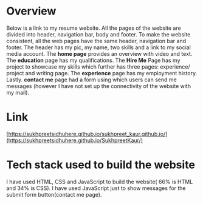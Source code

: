 # Overview
Below is a link to my resume website. All the pages of the website are divided into header, navigation bar, body and footer. To make the website consistent, all the web pages have the same header, navigation bar and footer. The header has my pic, my name, two skills and a link to my social media account. The **home page** provides an overview with video and text. The **education** page has my qualifications. The **Hire Me** Page has my project to showcase my skills which further has three pages: experience/ project and writing page. The **experience** page has my employment history. Lastly. **contact me** page had a form using which users can send me messages (however I have not set up the connectivity of the website with my mail).
# Link 
[https://sukhpreetsidhuhere.github.io/sukhpreet_kaur.github.io/](https://sukhpreetsidhuhere.github.io/SukhpreetKaur/)
# Tech stack used to build the website
 I have used HTML, CSS and JavaScript to build the website( 66% is HTML and 34% is CSS). I have used JavaScript just to show messages for the 
 submit form button(contact me page).
